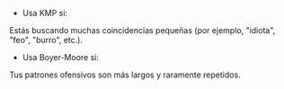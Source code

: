 - Usa KMP si: 

Estás buscando muchas coincidencias pequeñas (por ejemplo, "idiota", "feo", "burro", etc.).


- Usa Boyer-Moore si:

Tus patrones ofensivos son más largos y raramente repetidos.